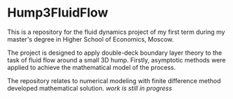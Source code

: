 # Hump3FluidFlow

This is a repository for the fluid dynamics project of my first term during my master's degree in Higher School of Economics, Moscow.

The project is designed to apply double-deck boundary layer theory to the task of fluid flow around a small 3D hump. Firstly, asymptotic methods were applied to achieve the mathematical model of the process.

The repository relates to numerical modeling with finite difference method developed mathematical solution.
*work is still in progress*
